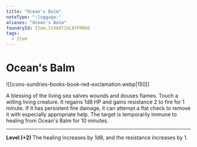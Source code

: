 ```yaml
---
title: "Ocean's Balm"
noteType: ":luggage:"
aliases: "Ocean's Balm"
foundryId: Item.ItXk0T1UL6fFRRH5
tags:
  - Item
---
```


# Ocean's Balm
![[icons-sundries-books-book-red-exclamation.webp|150]]

A blessing of the living sea salves wounds and douses flames. Touch a willing living creature. It regains 1d8 HP and gains resistance 2 to fire for 1 minute. If it has persistent fire damage, it can attempt a flat check to remove it with especially appropriate help. The target is temporarily immune to healing from Ocean's Balm for 10 minutes.

* * *

**Level (+2)** The healing increases by 1d8, and the resistance increases by 1.
